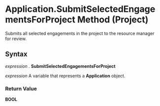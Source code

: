 
# Application.SubmitSelectedEngagementsForProject Method (Project)

Submits all selected engagements in the project to the resource manager for review.


## Syntax

 _expression_ . **SubmitSelectedEngagementsForProject**

 _expression_ A variable that represents a **Application** object.


### Return Value

 **BOOL**

